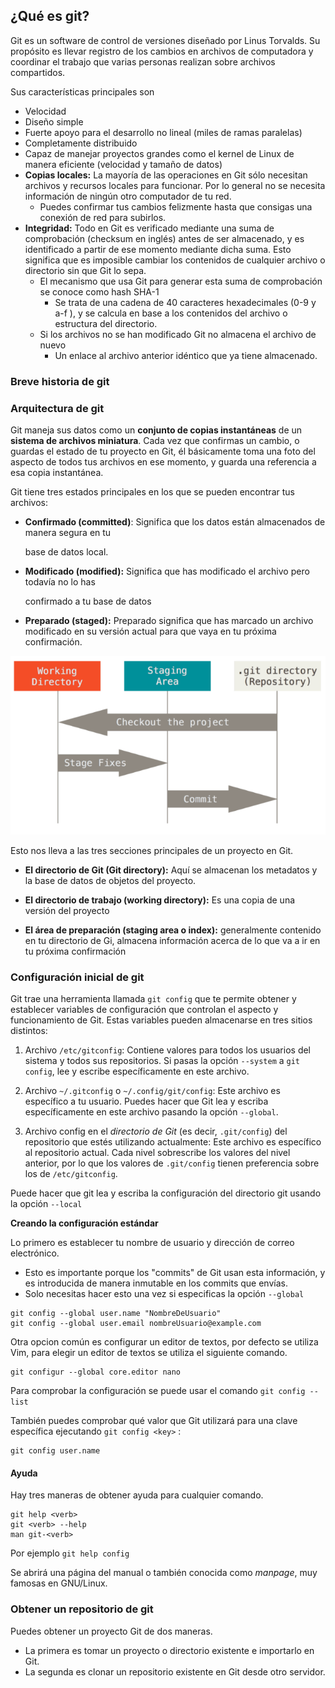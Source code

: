 ## ¿Qué es git?

Git es un software de control de versiones diseñado por Linus Torvalds.  Su propósito es llevar registro de los cambios en archivos de computadora y coordinar el trabajo que varias personas realizan sobre archivos compartidos.

Sus características principales son

* Velocidad
* Diseño simple
* Fuerte apoyo para el desarrollo no lineal (miles de ramas paralelas)
* Completamente distribuido
* Capaz de manejar proyectos grandes como el kernel de Linux de manera eficiente (velocidad y tamaño de datos)
* **Copias locales:** La mayoría de las operaciones en Git sólo necesitan archivos y recursos locales para funcionar. Por lo general no se necesita información de ningún otro computador de tu red. 
  * Puedes confirmar tus cambios felizmente hasta que consigas una conexión de red para subirlos. 
* **Integridad:** Todo  en  Git  es  verificado  mediante  una  suma  de  comprobación  (checksum  en  inglés)  antes  de  ser almacenado, y es identificado a partir de ese momento mediante dicha suma. Esto significa que es imposible  cambiar  los  contenidos  de  cualquier  archivo  o  directorio  sin  que  Git  lo  sepa. 
  * El mecanismo que usa Git para generar esta suma de comprobación se conoce como hash SHA-1
    * Se trata de una cadena de 40 caracteres hexadecimales (0-9 y a-f ), y se calcula en base a los contenidos del archivo o estructura del directorio. 
  * Si los archivos  no  se  han  modificado  Git  no  almacena  el  archivo  de  nuevo
    - Un  enlace  al  archivo anterior  idéntico  que  ya  tiene  almacenado.  

### Breve historia de git

### Arquitectura de git

 Git  maneja  sus  datos  como  un  **conjunto  de copias  instantáneas**  de  un  **sistema  de  archivos  miniatura**.  Cada  vez  que  confirmas  un  cambio,  o guardas  el  estado  de  tu  proyecto  en  Git,  él  básicamente  toma  una  foto  del  aspecto  de  todos  tus archivos en ese momento, y guarda una referencia a esa copia instantánea. 

Git  tiene  tres  estados  principales  en  los que   se   pueden   encontrar   tus   archivos:  

* **Confirmado   (committed)**: Significa que los datos están almacenados de manera segura en tu

  base  de  datos  local.

* **Modificado   (modified):** Significa  que  has  modificado  el  archivo  pero  todavía  no  lo  has

  confirmado  a  tu  base  de  datos

* **Preparado (staged):**  Preparado  significa  que  has  marcado  un  archivo  modificado  en  su versión actual para que vaya en tu próxima confirmación.

![architecture](img/parte-01/arch.png)

Esto nos lleva a las tres secciones principales de un proyecto en Git.

* **El directorio de Git (Git directory):** Aquí se almacenan los metadatos y la base de datos de objetos del proyecto.

* **El directorio de trabajo (working directory):** Es una copia de una versión del proyecto

* **El área de preparación (staging area o index):** generalmente contenido en tu directorio de Gi, almacena información acerca de lo que va a ir en tu próxima confirmación

### Configuración inicial de git

Git trae una herramienta llamada `git config` que te permite obtener y establecer variables de
configuración que controlan el aspecto y funcionamiento de Git. Estas variables pueden almacenarse en tres sitios distintos:

1. Archivo `/etc/gitconfig`: Contiene valores para todos los usuarios del sistema y todos sus
    repositorios. Si pasas la opción `--system` a `git config`, lee y escribe específicamente en este
    archivo.

2. Archivo `~/.gitconfig` o `~/.config/git/config`: Este archivo es específico a tu usuario. Puedes hacer que Git lea y escriba específicamente en este archivo pasando la opción `--global`.

3. Archivo config en el *directorio de Git* (es decir, `.git/config`) del repositorio que estés utilizando actualmente: Este archivo es específico al repositorio actual.
Cada nivel sobrescribe los valores del nivel anterior, por lo que los valores de `.git/config` tienen preferencia sobre los de `/etc/gitconfig`.

Puede hacer que git lea y escriba la configuración del directorio git usando la opción `--local`

**Creando la configuración estándar** 

Lo primero es establecer tu nombre de usuario y dirección de correo electrónico. 

* Esto es importante porque los "commits" de Git usan esta información, y es introducida de manera inmutable en los commits que envías.
* Solo necesitas hacer esto una vez si especificas la opción `--global`

```shell
git config --global user.name "NombreDeUsuario"
git config --global user.email nombreUsuario@example.com
```

Otra opcion común es configurar un editor de textos, por defecto se utiliza Vim, para elegir un editor de textos se utiliza el siguiente comando.

```shell
git configur --global core.editor nano	
```

Para comprobar la configuración se puede usar el comando `git config --list`

También puedes comprobar qué valor que Git utilizará para una clave específica ejecutando `git config <key>` :

```shell
git config user.name
```

#### Ayuda

Hay tres maneras de obtener ayuda para cualquier comando.

```shell
git help <verb>
git <verb> --help
man git-<verb>
```

Por ejemplo `git help config`

Se abrirá una página del manual o también conocida como *manpage*, muy famosas en GNU/Linux.

### Obtener un repositorio de git

Puedes obtener un proyecto Git de dos maneras. 

* La primera es tomar un proyecto o directorio existente e importarlo en Git. 
* La segunda es clonar un repositorio existente en Git desde otro servidor.

